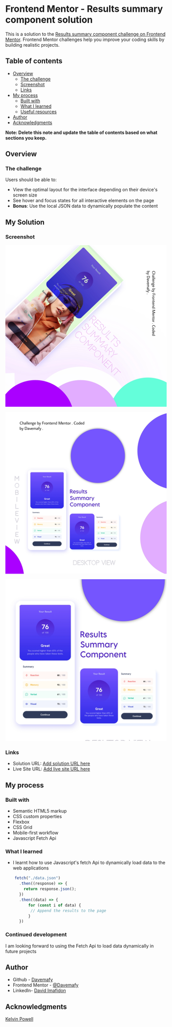 # Frontend Mentor - Results summary component solution

This is a solution to the [Results summary component challenge on Frontend Mentor](https://www.frontendmentor.io/challenges/results-summary-component-CE_K6s0maV). Frontend Mentor challenges help you improve your coding skills by building realistic projects. 

## Table of contents

- [Overview](#overview)
  - [The challenge](#the-challenge)
  - [Screenshot](#screenshot)
  - [Links](#links)
- [My process](#my-process)
  - [Built with](#built-with)
  - [What I learned](#what-i-learned)
  - [Useful resources](#useful-resources)
- [Author](#author)
- [Acknowledgments](#acknowledgments)

**Note: Delete this note and update the table of contents based on what sections you keep.**

## Overview

### The challenge

Users should be able to:

- View the optimal layout for the interface depending on their device's screen size
- See hover and focus states for all interactive elements on the page
- **Bonus**: Use the local JSON data to dynamically populate the content



## My Solution


### Screenshot

![](/screenshots/screenshot6.jpg)

![](/screenshots/screenshot10.jpg)

![](/screenshots/screenshot11.jpg)

### Links

- Solution URL: [Add solution URL here](https://your-solution-url.com)
- Live Site URL: [Add live site URL here](https://your-live-site-url.com)

## My process

### Built with

- Semantic HTML5 markup
- CSS custom properties
- Flexbox
- CSS Grid
- Mobile-first workflow
- Javascript Fetch Api


### What I learned
  
-  I learnt how to use Javascript's fetch Api to dynamically load data to the web applications
  
```js
    fetch("./data.json")
      .then((response) => {
        return response.json();
      })
      .then((data) => {
          for (const i of data) {
           // Append the results to the page
          }
      })
```

### Continued development
  I am looking forward to using the Fetch Api to load data dynamically in future projects 

## Author

- Github - [Davemafy](https://github.com/Davemafy)
- Frontend Mentor - [@Davemafy](https://www.frontendmentor.io/profile/Dave)
- LinkedIn- [David Imafidon ]()

## Acknowledgments
 [Kelvin Powell](https://youtube.com/kevinpowell)

